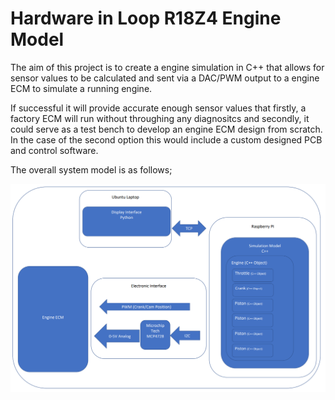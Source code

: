 # Hardware in Loop R18Z4 Engine Model

The aim of this project is to create a engine simulation in C++ that allows for sensor values to be calculated and sent via a DAC/PWM output to a engine ECM to simulate a running engine. 

If successful it will provide accurate enough sensor values that firstly, a factory ECM will run without throughing any diagnositcs and secondly, it could serve as a test bench to develop an engine ECM design from scratch. In the case of the second option this would include a custom designed PCB and control software. 

The overall system model is as follows;

![](images/modelconcept.png)

 
 
